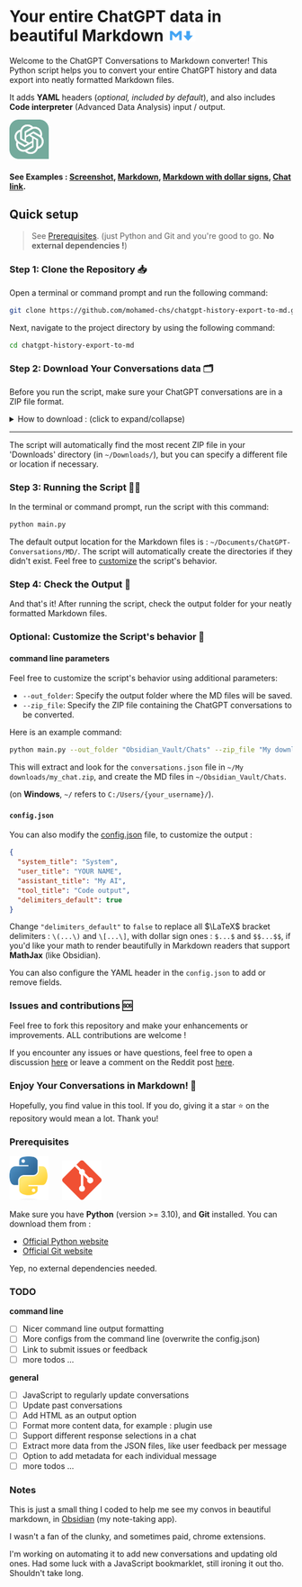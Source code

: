 # Your entire ChatGPT data in beautiful Markdown <img src="images/markdown.png" alt="Markdown Logo" width="50"/>

Welcome to the ChatGPT Conversations to Markdown converter! This Python script helps you to convert your entire ChatGPT history and data export into neatly formatted Markdown files.

It adds **YAML** headers (_optional, included by default_), and also includes **Code interpreter** (Advanced Data Analysis) input / output.

<img src="images/chatgpt-logo.svg" alt="ChatGPT Logo" width="70"/>

#### See Examples : [Screenshot](demo/Fibonacci.png), [Markdown](demo/Fibonacci.md), [Markdown with dollar signs](demo/Fibonacci-dollar-signs.md), [Chat link](https://chat.openai.com/share/27b6df58-a590-41ac-9eff-f567602fe692).

## Quick setup

> See [Prerequisites](#prerequisites). (just Python and Git and you're good to go. **No external dependencies !**)

### Step 1: Clone the Repository 📥

Open a terminal or command prompt and run the following command:

```bash
git clone https://github.com/mohamed-chs/chatgpt-history-export-to-md.git
```

Next, navigate to the project directory by using the following command:

```bash
cd chatgpt-history-export-to-md
```

### Step 2: Download Your Conversations data 🗂

Before you run the script, make sure your ChatGPT conversations are in a ZIP file format.

<details id="download-instructions">
  <summary>How to download : (click to expand/collapse)</summary>

<hr>
  
1.  Sign in to ChatGPT at https://chat.openai.com

2.  At the bottom of the left side bar, click on your profile name, the on **Settings**

    ![Bottom-left Widget](images/chat.openai-bottom-left-widget.png)

3.  Go to **Data controls**

    ![Settings](images/chat.openai-settings.png)

4.  In the "Data Controls" menu, click on _Export data_ : **Export**

    ![Data Controls](images/chat.openai-data-controls.png)

5.  In the confirmation modal click **Confirm export**

    ![Confirm Export](images/chat.openai-confirm-export.png)

6.  You should get an email with your data, in 2 ~ 5 minutes (check your **inbox**)

    ![Email](images/chat.openai-email.png)

7.  Click **Download data export** to download a `.zip` file containing your entire chat history and other data.

    ![ZIP File Content](images/zip-file-content.png)

    [↑ Collapse](#download-instructions)

</details>

<hr>

The script will automatically find the most recent ZIP file in your 'Downloads' directory (in `~/Downloads/`), but you can specify a different file or location if necessary.

### Step 3: Running the Script 🏃‍♂️

In the terminal or command prompt, run the script with this command:

```bash
python main.py
```

The default output location for the Markdown files is : `~/Documents/ChatGPT-Conversations/MD/`. The script will automatically create the directories if they didn't exist. Feel free to [customize](#optional-customize-the-scripts-behavior-🌟) the script's behavior.

### Step 4: Check the Output 🎉

And that's it! After running the script, check the output folder for your neatly formatted Markdown files.

### Optional: Customize the Script's behavior 🌟

#### command line parameters

Feel free to customize the script's behavior using additional parameters:

- `--out_folder`: Specify the output folder where the MD files will be saved.
- `--zip_file`: Specify the ZIP file containing the ChatGPT conversations to be converted.

Here is an example command:

```bash
python main.py --out_folder "Obsidian_Vault/Chats" --zip_file "My downloads/my_chat.zip"
```

This will extract and look for the `conversations.json` file in `~/My downloads/my_chat.zip`, and create the MD files in `~/Obsidian_Vault/Chats`.

(on **Windows**, `~/` refers to `C:/Users/{your_username}/`).

#### `config.json`

You can also modify the [config.json](config.json) file, to customize the output :

```json
{
  "system_title": "System",
  "user_title": "YOUR NAME",
  "assistant_title": "My AI",
  "tool_title": "Code output",
  "delimiters_default": true
}
```

Change `"delimiters_default"` to `false` to replace all $\LaTeX$ bracket delimiters : `\(...\)` and `\[...\]`, with dollar sign ones : `$...$` and `$$...$$`, if you'd like your math to render beautifully in Markdown readers that support **MathJax** (like Obsidian).

You can also configure the YAML header in the `config.json` to add or remove fields.

### Issues and contributions 🆘

Feel free to fork this repository and make your enhancements or improvements. ALL contributions are welcome !

If you encounter any issues or have questions, feel free to open a discussion [here](https://github.com/mohamed-chs/chatgpt-history-export-to-md/issues) or leave a comment on the Reddit post [here](https://www.reddit.com/r/ChatGPT/comments/16k1ub5/i_made_a_simple_chatgpt_history_to_markdown/).

### Enjoy Your Conversations in Markdown! 🎈

Hopefully, you find value in this tool. If you do, giving it a star ⭐ on the repository would mean a lot. Thank you!

### Prerequisites

<img src="images/python-logo.png" alt="Python Logo" width="70" style="margin-right: 20px;"/> <img src="images/git-logo.png" alt="Git Logo" width="70"/>

Make sure you have **Python** (version >= 3.10), and **Git** installed.
You can download them from :

- [Official Python website](https://www.python.org/downloads/)
- [Official Git website](https://git-scm.com/downloads)

Yep, no external dependencies needed.

### TODO

**command line**

- [ ] Nicer command line output formatting
- [ ] More configs from the command line (overwrite the config.json)
- [ ] Link to submit issues or feedback
- [ ] more todos ...

**general**

- [ ] JavaScript to regularly update conversations
- [ ] Update past conversations
- [ ] Add HTML as an output option
- [ ] Format more content data, for example : plugin use
- [ ] Support different response selections in a chat
- [ ] Extract more data from the JSON files, like user feedback per message
- [ ] Option to add metadata for each individual message
- [ ] more todos ...

### Notes

This is just a small thing I coded to help me see my convos in beautiful markdown, in [Obsidian](https://obsidian.md/) (my note-taking app).

I wasn't a fan of the clunky, and sometimes paid, chrome extensions.

I'm working on automating it to add new conversations and updating old ones. Had some luck with a JavaScript bookmarklet, still ironing it out tho. Shouldn't take long.
